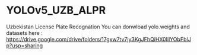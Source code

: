 # YOLOv5_UZB_ALPR
Uzbekistan License Plate Recognation
You can donwload yolo.weights and datasets here :
https://drive.google.com/drive/folders/17gxw7tv7jy3KgJFhQiHX0IilYObFbIJp?usp=sharing

